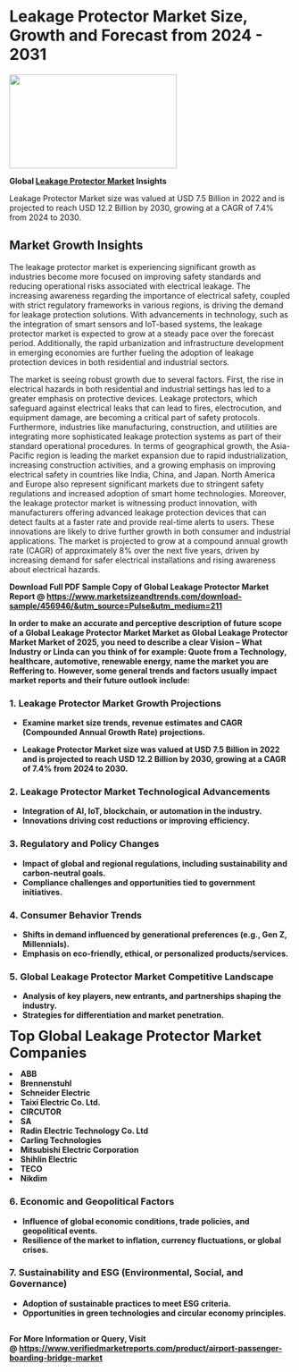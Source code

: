 <H1>Leakage Protector Market Size, Growth and Forecast from 2024 - 2031</H1><img class="aligncenter size-medium wp-image-584254" src="https://thirdeyenews.in/wp-content/uploads/2024/09/Global-Market-Research-300x168.jpeg" alt="" width="300" height="168" /><p><strong>Global&nbsp;<a href="https://www.marketsizeandtrends.com/download-sample/456946/&amp;utm_source=Pulse&amp;utm_medium=211">Leakage Protector Market</a> Insights</strong></p><p>Leakage Protector Market size was valued at USD 7.5 Billion in 2022 and is projected to reach USD 12.2 Billion by 2030, growing at a CAGR of 7.4% from 2024 to 2030.</p><p><h2>Market Growth Insights</h2> <p>The leakage protector market is experiencing significant growth as industries become more focused on improving safety standards and reducing operational risks associated with electrical leakage. The increasing awareness regarding the importance of electrical safety, coupled with strict regulatory frameworks in various regions, is driving the demand for leakage protection solutions. With advancements in technology, such as the integration of smart sensors and IoT-based systems, the leakage protector market is expected to grow at a steady pace over the forecast period. Additionally, the rapid urbanization and infrastructure development in emerging economies are further fueling the adoption of leakage protection devices in both residential and industrial sectors.</p> <p><strong></strong></p> <p>The market is seeing robust growth due to several factors. First, the rise in electrical hazards in both residential and industrial settings has led to a greater emphasis on protective devices. Leakage protectors, which safeguard against electrical leaks that can lead to fires, electrocution, and equipment damage, are becoming a critical part of safety protocols. Furthermore, industries like manufacturing, construction, and utilities are integrating more sophisticated leakage protection systems as part of their standard operational procedures. In terms of geographical growth, the Asia-Pacific region is leading the market expansion due to rapid industrialization, increasing construction activities, and a growing emphasis on improving electrical safety in countries like India, China, and Japan. North America and Europe also represent significant markets due to stringent safety regulations and increased adoption of smart home technologies. Moreover, the leakage protector market is witnessing product innovation, with manufacturers offering advanced leakage protection devices that can detect faults at a faster rate and provide real-time alerts to users. These innovations are likely to drive further growth in both consumer and industrial applications. The market is projected to grow at a compound annual growth rate (CAGR) of approximately 8% over the next five years, driven by increasing demand for safer electrical installations and rising awareness about electrical hazards. <p><strong></p><p><span class=""><strong>Download Full PDF Sample Copy of Global Leakage Protector Market Report</strong> @ <a href="https://www.marketsizeandtrends.com/download-sample/456946/&amp;utm_source=Pulse&amp;utm_medium=211" target="_blank">https://www.marketsizeandtrends.com/download-sample/456946/&amp;utm_source=Pulse&amp;utm_medium=211</a></span></p><p>In order to make an accurate and perceptive description of future scope of a Global&nbsp;Leakage Protector Market Market as Global&nbsp;Leakage Protector Market Market of 2025, you need to describe a clear Vision &ndash; What Industry or Linda can you think of for example: Quote from a Technology, healthcare, automotive, renewable energy, name the market you are Reffering to. However, some general trends and factors usually impact market reports and their future outlook include:</p><h3>1.&nbsp;<strong>Leakage Protector Market Growth Projections</strong></h3><ul><li>Examine market size trends, revenue estimates and CAGR (Compounded Annual Growth Rate) projections.</li><li><p>Leakage Protector Market size was valued at USD 7.5 Billion in 2022 and is projected to reach USD 12.2 Billion by 2030, growing at a CAGR of 7.4% from 2024 to 2030.</p></li></ul><h3>2.&nbsp;<strong>Leakage Protector Market Technological Advancements</strong></h3><ul><li>Integration of AI, IoT, blockchain, or automation in the industry.</li><li>Innovations driving cost reductions or improving efficiency.</li></ul><h3>3.&nbsp;<strong>Regulatory and Policy Changes</strong></h3><ul><li>Impact of global and regional regulations, including sustainability and carbon-neutral goals.</li><li>Compliance challenges and opportunities tied to government initiatives.</li></ul><h3>4.&nbsp;<strong>Consumer Behavior Trends</strong></h3><ul><li>Shifts in demand influenced by generational preferences (e.g., Gen Z, Millennials).</li><li>Emphasis on eco-friendly, ethical, or personalized products/services.</li></ul><h3>5.&nbsp;<strong>Global Leakage Protector Market Competitive Landscape</strong></h3><ul><li>Analysis of key players, new entrants, and partnerships shaping the industry.</li><li>Strategies for differentiation and market penetration.</li></ul><p data-pm-slice="1 1 []"><span style="color: inherit; font-family: inherit; font-size: 25px;">Top Global Leakage Protector Market Companies</span></p><div class="" data-test-id=""><p><li>ABB</li><li> Brennenstuhl</li><li> Schneider Electric</li><li> Taixi Electric Co. Ltd.</li><li> CIRCUTOR</li><li> SA</li><li> Radin Electric Technology Co. Ltd</li><li> Carling Technologies</li><li> Mitsubishi Electric Corporation</li><li> Shihlin Electric</li><li> TECO</li><li> Nikdim</li></p></div><h3>6.&nbsp;<strong>Economic and Geopolitical Factors</strong></h3><ul><li>Influence of global economic conditions, trade policies, and geopolitical events.</li><li>Resilience of the market to inflation, currency fluctuations, or global crises.</li></ul><h3>7.&nbsp;<strong>Sustainability and ESG (Environmental, Social, and Governance)</strong></h3><ul><li>Adoption of sustainable practices to meet ESG criteria.</li><li>Opportunities in green technologies and circular economy principles.</li></ul><h2><strong style="font-size: 14px;">For More Information or Query, Visit @&nbsp;</strong><a style="background-color: #ffffff; font-size: 14px;" href="https://www.marketsizeandtrends.com/report/leakage-protector-market/" target="_blank">https://www.verifiedmarketreports.com/product/airport-passenger-boarding-bridge-market</a></h2>
